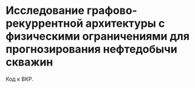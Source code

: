 # Исследование графово-рекуррентной архитектуры с физическими ограничениями для прогнозирования нефтедобычи скважин

Код к ВКР.
